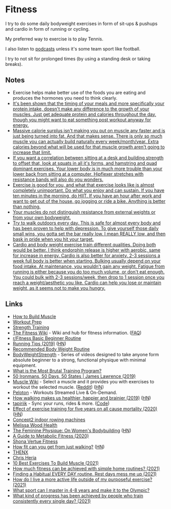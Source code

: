 # Fitness

I try to do some daily bodyweight exercises in form of sit-ups & pushups and cardio in form of running or cycling.

My preferred way to exercise is to play Tennis.

I also listen to [podcasts](../podcasts/podcasts.md) unless it's some team sport like football.

I try to not sit for prolonged times (by using a standing desk or taking breaks).

## Notes

- Exercise helps make better use of the foods you are eating and produces the hormones you need to think clearly.
- [It's been shown that the timing of your meals and more specifically your protein intake, doesn't make any difference to the growth of your muscles. Just get adequate protein and calories throughout the day, though you might want to eat something post workout anyway for energy.](https://www.reddit.com/r/leangains/comments/9fxkof/if_you_eat_a_big_preworkout_meal_do_you_need_to/)
- [Massive calorie surplus isn't making you put on muscle any faster and is just being turned into fat. And that makes sense. There is only so much muscle you can actually build naturally every week/month/year. Extra calories beyond what will be used for that muscle growth aren't going to increase that limit.](https://www.reddit.com/r/Fitness/comments/ed6kbi/thoughts_on_greg_doucette_and_his_opinion_on/)
- [If you want a correlation between sitting at a desk and building strength to offset that, look at squats in all it's forms, and hamstring and quad dominant exercises. Your lower body is in much more trouble than your lower back from sitting at a computer. Hipflexer stretches with resistance bands will also do you wonders.](https://news.ycombinator.com/item?id=25030938)
- [Exercise is good for you, and what that exercise looks like is almost completely unimportant. Do what you enjoy and can sustain. If you have ten minutes in the morning, do HIIT. If you have an hour after work and want to get out of the house, go jogging or ride a bike. Anything is better than nothing.](https://news.ycombinator.com/item?id=25071676)
- [Your muscles do not distinguish resistance from external weights or from your own bodyweight.](https://www.reddit.com/r/bodyweightfitness/comments/n2jdmo/how_much_fitness_can_be_achieved_with_simple_home/)
- [Try to walk outdoors every day. This is safe for almost every body and has been proven to help with depression. To give yourself those daily small wins, you gotta set the bar really low. I mean REALLY low, and then bask in pride when you hit your target.](https://www.reddit.com/r/bodyweightfitness/comments/n3cc69/need_help_finding_a_habitual_every_day_routine/)
- [Cardio and body weight exercise train different qualities. Doing both would be better. I think endorphin release is higher with aerobic, same for increase in energy. Cardio is also better for anxiety. 2-3 sessions a week full body is better when starting. Bulking usually depend on your food intake. At maintenance, you wouldn't gain any weight. Fatigue from running is either because you do too much volume, or don't eat enough. You could bulk with 2-3 sessions/week, then drop to 1 session once you reach a weight/aesthetic you like. Cardio can help you lose or maintain weight, as it seems not to make you hungry.](https://www.reddit.com/r/bodyweightfitness/comments/n8dbqj/can_i_replace_cardio_with_body_weight_exercise/)

## Links

- [How to Build Muscle](https://www.julian.com/guide/muscle/intro)
- [Workout Prep](https://www.julian.com/guide/muscle/prep)
- [Strength Training](http://macournoyer.com/blog/2013/08/22/strength/)
- [The Fitness Wiki](https://thefitness.wiki/) - Wiki and hub for fitness information. ([FAQ](https://thefitness.wiki/faq/))
- [r/Fitness Basic Beginner Routine](https://thefitness.wiki/routines/r-fitness-basic-beginner-routine/)
- [Running Tips (2019)](https://ruiper.es/2019/12/31/running-tips/) ([HN](https://news.ycombinator.com/item?id=21923486))
- [Recommended Body Weight Routine](https://www.reddit.com/r/bodyweightfitness/wiki/kb/recommended_routine)
- [BodyWeightStrength](https://bodyweightstrength.fit/) - Series of videos designed to take anyone form absolute beginner to a strong, functional physique with minimal equipment.
- [What is the Most Brutal Training Program?](https://www.reddit.com/r/Fitness/comments/fm3cp7/what_is_the_most_brutal_training_program/)
- [50 Ironmans, 50 Days, 50 States | James Lawrence (2019)](https://www.youtube.com/watch?v=dhcuSwkGCjE)
- [Muscle Wiki](https://musclewiki.com/) - Select a muscle and it provides you with exercises to workout the selected muscle. ([Reddit](https://www.reddit.com/r/InternetIsBeautiful/comments/i6fiis/select_a_muscle_and_it_provides_you_with/)) ([HN](https://news.ycombinator.com/item?id=25854523))
- [Peloton](https://www.onepeloton.com/) - Workouts Streamed Live & On-Demand.
- [How walking makes us healthier, happier and brainier (2019)](https://www.theguardian.com/lifeandstyle/2019/jul/28/its-a-superpower-how-walking-makes-us-healthier-happier-and-brainier) ([HN](https://news.ycombinator.com/item?id=24885334))
- [tapiriik](https://tapiriik.com/) - Sync your runs, rides & more. ([Code](https://github.com/cpfair/tapiriik))
- [Effect of exercise training for five years on all cause mortality (2020)](https://www.bmj.com/content/371/bmj.m3485) ([HN](https://news.ycombinator.com/item?id=25071676))
- [Concept2 indoor rowing machines](https://www.concept2.com/indoor-rowers)
- [Melissa Wood Health](https://melissawoodhealth.com/)
- [The Feminine Physique: On Women's Bodybuilding](https://believermag.com/the-feminine-physique/) ([HN](https://news.ycombinator.com/item?id=26056934))
- [A Guide to Metabolic Fitness (2020)](https://www.levelshealth.com/blog/the-ultimate-guide-to-metabolic-fitness)
- [Shona Vertue Fitness](https://www.shonavertue.com/)
- [How fit can you get from just walking?](https://www.gq.com/story/get-fit-from-just-walking) ([HN](https://news.ycombinator.com/item?id=26850779))
- [THENX](https://www.youtube.com/user/TheMiamiTrainer)
- [Chris Heria](https://www.youtube.com/c/CHRISHERIA/videos)
- [10 Best Exercises To Build Muscle (2021)](https://www.youtube.com/watch?v=Z_hl0Aq4yPk)
- [How much fitness can be achieved with simple home routines? (2021)](https://www.reddit.com/r/bodyweightfitness/comments/n2jdmo/how_much_fitness_can_be_achieved_with_simple_home/)
- [Finding a Habitual EVERY DAY routine. Rest days mess me up (2021)](https://www.reddit.com/r/bodyweightfitness/comments/n3cc69/need_help_finding_a_habitual_every_day_routine/)
- [How do I live a more active life outside of my purposeful exercise? (2021)](https://www.reddit.com/r/Fitness/comments/n8rinr/how_do_i_live_a_more_active_life_outside_of_my/)
- [What sport can I master in 4-8 years and make it to the Olympic?](https://twitter.com/theSamParr/status/1394823690626478087)
- [What kind of progress has been achieved by people who train consistently every single day? (2021)](https://www.reddit.com/r/bodyweightfitness/comments/nhtip1/what_kind_of_progress_has_been_achieved_by_people/)
